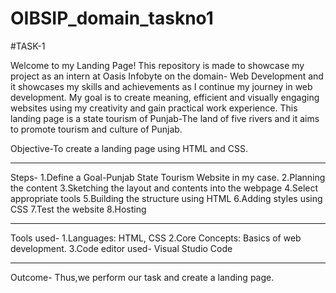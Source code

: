 # OIBSIP_domain_taskno1
#TASK-1


Welcome to my Landing Page!
This repository is made to showcase my project as an intern at Oasis Infobyte on the domain- Web Development and it showcases my skills and achievements as I continue my journey in web development. My goal is to create meaning, efficient and visually engaging websites using my creativity and gain practical work experience.
This landing page is a state tourism of Punjab-The land of five rivers and it aims to promote tourism and culture of Punjab.


Objective-To create a landing page using HTML and CSS.
____________________________________________________________________________________________________________________________________________

Steps-
1.Define a Goal-Punjab State Tourism Website in my case.
2.Planning the content
3.Sketching the layout and contents into the webpage
4.Select appropriate tools
5.Building the structure using HTML
6.Adding styles using CSS
7.Test the website
8.Hosting
__________________________________________________________________________________________________________________________________________

 Tools used- 1.Languages: HTML, CSS
            2.Core Concepts: Basics of web development.
            3.Code editor used- Visual Studio Code
__________________________________________________________________________________________________________________________________________

Outcome- Thus,we perform our task and create a landing page.
 
